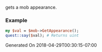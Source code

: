 gets a mob appearance.
### Example

```perl
my $val = $mob->GetAppearance();
quest::say($val); # Returns uint
```


Generated On 2018-04-29T00:30:15-07:00